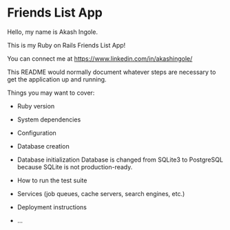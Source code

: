 # Friends List App

Hello, my name is Akash Ingole.

This is my Ruby on Rails Friends List App!

You can connect me at https://www.linkedin.com/in/akashingole/

This README would normally document whatever steps are necessary to get the
application up and running.

Things you may want to cover:

* Ruby version

* System dependencies

* Configuration

* Database creation

* Database initialization
Database is changed from SQLite3 to PostgreSQL because SQLite is not production-ready.

* How to run the test suite

* Services (job queues, cache servers, search engines, etc.)

* Deployment instructions

* ...
